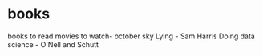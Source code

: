 # books
books to read
movies to watch- october sky
Lying - Sam Harris
Doing data science - O'Nell and Schutt

